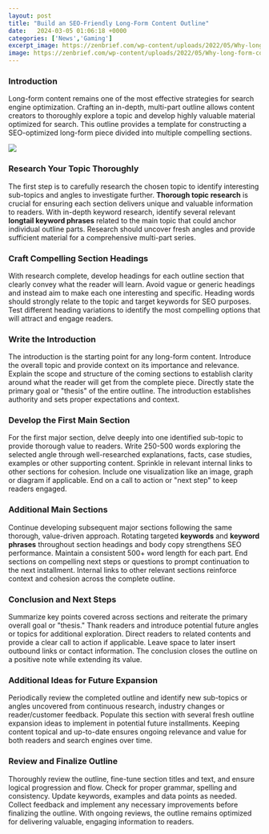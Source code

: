 ```yaml
---
layout: post
title: "Build an SEO-Friendly Long-Form Content Outline"
date:   2024-03-05 01:06:18 +0000
categories: ['News','Gaming']
excerpt_image: https://zenbrief.com/wp-content/uploads/2022/05/Why-long-form-content-matters-for-SEO-and-how-to-do-it.png
image: https://zenbrief.com/wp-content/uploads/2022/05/Why-long-form-content-matters-for-SEO-and-how-to-do-it.png
---
```


### Introduction
Long-form content remains one of the most effective strategies for search engine optimization. Crafting an in-depth, multi-part outline allows content creators to thoroughly explore a topic and develop highly valuable material optimized for search. This outline provides a template for constructing a SEO-optimized long-form piece divided into multiple compelling sections. 

![](https://zenbrief.com/wp-content/uploads/2022/05/Why-long-form-content-matters-for-SEO-and-how-to-do-it.png)
### Research Your Topic Thoroughly
The first step is to carefully research the chosen topic to identify interesting sub-topics and angles to investigate further. **Thorough topic research** is crucial for ensuring each section delivers unique and valuable information to readers. With in-depth keyword research, identify several relevant **longtail keyword phrases** related to the main topic that could anchor individual outline parts. Research should uncover fresh angles and provide sufficient material for a comprehensive multi-part series. 
### Craft Compelling Section Headings 
With research complete, develop headings for each outline section that clearly convey what the reader will learn. Avoid vague or generic headings and instead aim to make each one interesting and specific. Heading words should strongly relate to the topic and target keywords for SEO purposes. Test different heading variations to identify the most compelling options that will attract and engage readers.
### Write the Introduction
The introduction is the starting point for any long-form content. Introduce the overall topic and provide context on its importance and relevance. Explain the scope and structure of the coming sections to establish clarity around what the reader will get from the complete piece. Directly state the primary goal or "thesis" of the entire outline. The introduction establishes authority and sets proper expectations and context.
### Develop the First Main Section 
For the first major section, delve deeply into one identified sub-topic to provide thorough value to readers. Write 250-500 words exploring the selected angle through well-researched explanations, facts, case studies, examples or other supporting content. Sprinkle in relevant internal links to other sections for cohesion. Include one visualization like an image, graph or diagram if applicable. End on a call to action or "next step" to keep readers engaged. 
### Additional Main Sections
Continue developing subsequent major sections following the same thorough, value-driven approach. Rotating targeted **keywords** and **keyword phrases** throughout section headings and body copy strengthens SEO performance. Maintain a consistent 500+ word length for each part. End sections on compelling next steps or questions to prompt continuation to the next installment. Internal links to other relevant sections reinforce context and cohesion across the complete outline.
### Conclusion and Next Steps
Summarize key points covered across sections and reiterate the primary overall goal or "thesis." Thank readers and introduce potential future angles or topics for additional exploration. Direct readers to related contents and provide a clear call to action if applicable. Leave space to later insert outbound links or contact information. The conclusion closes the outline on a positive note while extending its value. 
### Additional Ideas for Future Expansion 
Periodically review the completed outline and identify new sub-topics or angles uncovered from continuous research, industry changes or reader/customer feedback. Populate this section with several fresh outline expansion ideas to implement in potential future installments. Keeping content topical and up-to-date ensures ongoing relevance and value for both readers and search engines over time.
### Review and Finalize Outline 
Thoroughly review the outline, fine-tune section titles and text, and ensure logical progression and flow. Check for proper grammar, spelling and consistency. Update keywords, examples and data points as needed. Collect feedback and implement any necessary improvements before finalizing the outline. With ongoing reviews, the outline remains optimized for delivering valuable, engaging information to readers.